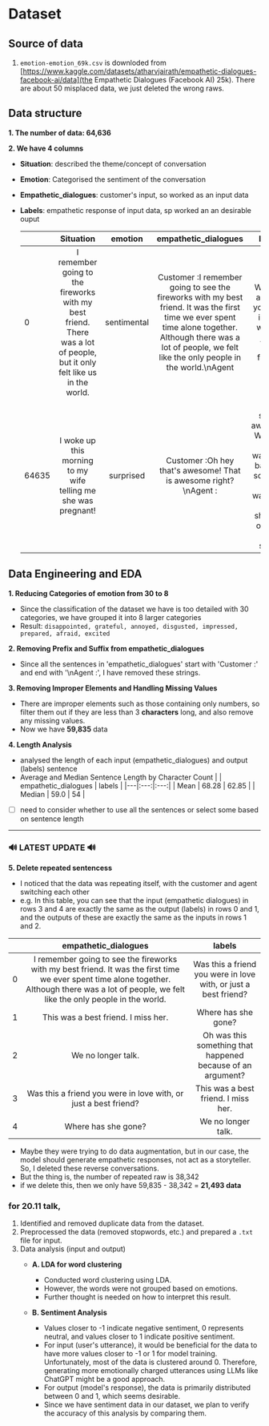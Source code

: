# Dataset

## Source of data
1. `emotion-emotion_69k.csv` is downloded from [https://www.kaggle.com/datasets/atharvjairath/empathetic-dialogues-facebook-ai/data](the Empathetic Dialogues (Facebook AI) 25k). There are about 50 misplaced data, we just deleted the wrong raws.

## Data structure
**1. The number of data: 64,636**

**2. We have 4 columns**
   + **Situation**: described the theme/concept of conversation
   + **Emotion**: Categorised the sentiment of the conversation
   + **Empathetic_dialogues**: customer's input, so worked as an input data
   + **Labels**: empathetic response of input data, sp worked an an desirable ouput

        |  | Situation | emotion | empathetic_dialogues | labels |
        |---|:---:|:---:|:---:|:---:|
        | 0 | I remember going to the fireworks with my best friend. There was a lot of people, but it only felt like us in the world. | sentimental | Customer :I remember going to see the fireworks with my best friend. It was the first time we ever spent time alone together. Although there was a lot of people, we felt like the only people in the world.\nAgent  | Was this a friend you were in love with, or just a best friend? |
        | 64635 | I woke up this morning to my wife telling me she was pregnant! | surprised | Customer :Oh hey that's awesome! That is awesome right?\nAgent : | It is soooo awesome. We have been wanting a baby for so long. I can't wait, but I was shocked out of a dead sleep! |

## Data Engineering and EDA
**1. Reducing Categories of emotion from 30 to 8**
   + Since the classification of the dataset we have is too detailed with 30 categories, we have grouped it into 8 larger categories
   + Result: ```disappointed, grateful, annoyed, disgusted, impressed, prepared, afraid, excited```
  
**2. Removing Prefix and Suffix from empathetic_dialogues**
   + Since all the sentences in 'empathetic_dialogues' start with 'Customer :' and end with '\nAgent :', I have removed these strings.
  
**3. Removing Improper Elements and Handling Missing Values**
   + There are improper elements such as those containing only numbers, so filter them out if they are less than 3 **characters** long, and also remove any missing values.
   + Now we have **59,835** data
  
**4. Length Analysis**
   + analysed the length of each input (empathetic_dialogues) and output (labels) sentence
   + Average and Median Sentence Length by Character Count
        |  | empathetic_dialogues | labels |
        |---|:---:|:---:|
        | Mean | 68.28 | 62.85 |
        | Median | 59.0 | 54 |
  - [ ] need to consider whether to use all the sentences or select some based on sentence length
_____

### 🔊 LATEST UPDATE 🔊
**5. Delete repeated sentencess**
   + I noticed that the data was repeating itself, with the customer and agent switching each other
   + e.g. In this table, you can see that the input (empathetic dialogues) in rows 3 and 4 are exactly the same as the output (labels) in rows 0 and 1, and the outputs of these are exactly the same as the inputs in rows 1 and 2.
  
|  | **empathetic_dialogues** | **labels** |
|---|:---:|:---:|
| 0 | I remember going to see the fireworks with my best friend. It was the first time we ever spent time alone together. Although there was a lot of people, we felt like the only people in the world. | Was this a friend you were in love with, or just a best friend? |
| 1 | This was a best friend. I miss her.| Where has she gone? |
| 2 | We no longer talk. | Oh was this something that happened because of an argument? |
| 3 | Was this a friend you were in love with, or just a best friend? | This was a best friend. I miss her. |
| 4 | Where has she gone? | We no longer talk. |

   + Maybe they were trying to do data augmentation, but in our case, the model should generate empathetic responses, not act as a storyteller. So, I deleted these reverse conversations. 
   + But the thing is, the number of repeated raw is 38,342
   + if we delete this, then we only have 59,835 - 38,342 = **21,493 data**

### for 20.11 talk,
1. Identified and removed duplicate data from the dataset.
2. Preprocessed the data (removed stopwords, etc.) and prepared a `.txt` file for input.
3. Data analysis (input and output)
   - **A. LDA for word clustering**  
     - Conducted word clustering using LDA.  
     - However, the words were not grouped based on emotions.  
     - Further thought is needed on how to interpret this result.

   - **B. Sentiment Analysis**  
     - Values closer to -1 indicate negative sentiment, 0 represents neutral, and values closer to 1 indicate positive sentiment.  
     - For input (user's utterance), it would be beneficial for the data to have more values closer to -1 or 1 for model training. Unfortunately, most of the data is clustered around 0. Therefore, generating more emotionally charged utterances using LLMs like ChatGPT might be a good approach.  
     - For output (model's response), the data is primarily distributed between 0 and 1, which seems desirable.  
     - Since we have sentiment data in our dataset, we plan to verify the accuracy of this analysis by comparing them.